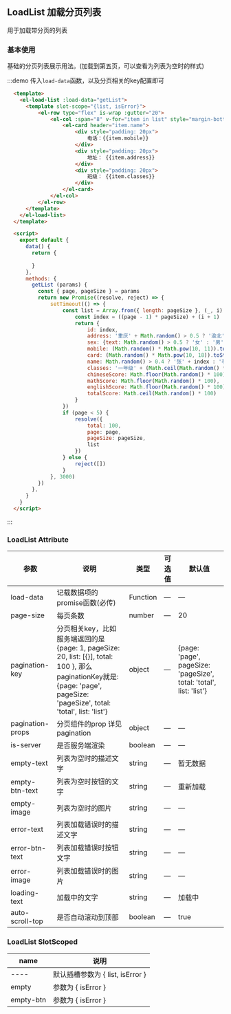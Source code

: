 ## LoadList 加载分页列表
用于加载带分页的列表

### 基本使用

基础的分页列表展示用法。(加载到第五页，可以查看为列表为空时的样式)

:::demo 传入`load-data`函数，以及分页相关的key配置即可
```html
  <template>
    <el-load-list :load-data="getList">
      <template slot-scope="{list, isError}">
          <el-row type="flex" is-wrap :gutter="20">
              <el-col :span="8" v-for="item in list" style="margin-bottom: 20px">
                  <el-card header="item.name">
                      <div style="padding: 20px">
                          电话：{{item.mobile}}
                      </div>
                      <div style="padding: 20px">
                          地址： {{item.address}}
                      </div>
                      <div style="padding: 20px">
                          班级： {{item.classes}}
                      </div>
                  </el-card>
              </el-col>
          </el-row>
      </template>
    </el-load-list>
  </template>

  <script>
    export default {
      data() {
        return {
          
        }
      },
      methods: {
        getList (params) {
          const { page, pageSize } = params
          return new Promise((resolve, reject) => {
              setTimeout(() => {
                  const list = Array.from({ length: pageSize }, (_, i) => {
                      const index = ((page - 1) * pageSize) + (i + 1)
                      return {
                          id: index,
                          address: '重庆' + Math.random() > 0.5 ? '渝北' : '江北',
                          sex: {text: Math.random() > 0.5 ? '女' : '男'},
                          mobile: (Math.random() * Math.pow(10, 11)).toString(),
                          card: (Math.random() * Math.pow(10, 18)).toString(),
                          name: Math.random() > 0.4 ? '张' + index : '李' + index,
                          classes: '一年级' + (Math.ceil(Math.random() * 10)) + '班',
                          chineseScore: Math.floor(Math.random() * 100),
                          mathScore: Math.floor(Math.random() * 100),
                          englishScore: Math.floor(Math.random() * 100),
                          totalScore: Math.ceil(Math.random() * 100)
                      }
                  })
                  if (page < 5) {
                      resolve({
                          total: 100,
                          page: page,
                          pageSize: pageSize,
                          list
                      })
                  } else {
                      reject([])
                  }
              }, 3000)
          })
        },
      }  
    }
  </script>
```
:::

### LoadList Attribute
| 参数               | 说明                                                                                                                                                       | 类型       | 可选值       | 默认值                                                                |
|------------------|----------------------------------------------------------------------------------------------------------------------------------------------------------|----------|-------------  |--------------------------------------------------------------------|
| load-data        | 记载数据项的promise函数(必传)                                                                                                                                      | Function | — | —                                                                  |
| page-size        | 每页条数                                                                                                                                                     | number   | — | 20                                                                 |
| pagination-key   | 分页相关key，比如服务端返回的是{page: 1, pageSize: 20, list: [{}], total: 100 }, 那么paginationKey就是: {page: 'page', pageSize: 'pageSize', total: 'total', list: 'list'} | object   | — | {page: 'page', pageSize: 'pageSize', total: 'total', list: 'list'} |
| pagination-props | 分页组件的prop 详见pagination                                                                                                                                   | object   | — | —                                                                  |
| is-server        | 是否服务端渲染                                                                                                                                                  | boolean  | — | —                                                                  |
| empty-text       | 列表为空时的描述文字                                                                                                                                               | string   |—| 暂无数据                                                               |
| empty-btn-text   | 列表为空时按钮的文字                                                                                                                                               | string   | — | 重新加载                                                               |
| empty-image      | 列表为空时的图片                                                                                                                                                 | string   | — | —                                                                  |
| error-text       | 列表加载错误时的描述文字                                                                                                                                             | string   | — | —                                                                  |
| error-btn-text   | 列表加载错误时按钮文字                                                                                                                                              | string   | — | —                                                                  |
| error-image      | 列表加载错误时的图片                                                                                                                                               | string   | — | —                                                                  |
| loading-text     | 加载中的文字                                                                                                                                                   | string   | — | 加载中                                                                |
| auto-scroll-top  | 是否自动滚动到顶部                                                                                                                                                | boolean  | — | true                                                               |


### LoadList SlotScoped

| name | 说明                        |
|------|---------------------------|
| ---- | 默认插槽参数为 { list, isError } |
| empty | 参数为 { isError } |
| empty-btn | 参数为 { isError } |
